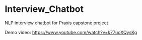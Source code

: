 # Interview_Chatbot
NLP interview chatbot for Praxis capstone project

Demo video: https://www.youtube.com/watch?v=k77uoXQysKg
